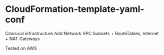 # CloudFormation-template-yaml-conf
Classical infrastructure
Add Network VPC Subnets + RouteTables, Internet + NAT Gateways

Tested on AWS
